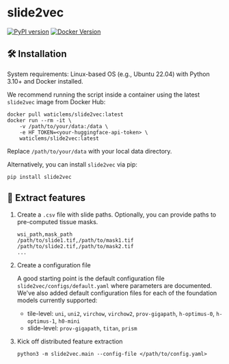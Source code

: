 # slide2vec

[![PyPI version](https://img.shields.io/pypi/v/slide2vec?label=pypi&logo=pypi&color=3776AB)](https://pypi.org/project/slide2vec/)
[![Docker Version](https://img.shields.io/docker/v/waticlems/slide2vec?sort=semver&label=docker&logo=docker&color=2496ED)](https://hub.docker.com/r/waticlems/slide2vec)


## 🛠️ Installation

System requirements: Linux-based OS (e.g., Ubuntu 22.04) with Python 3.10+ and Docker installed.

We recommend running the script inside a container using the latest `slide2vec` image from Docker Hub:

```shell
docker pull waticlems/slide2vec:latest
docker run --rm -it \
    -v /path/to/your/data:/data \
    -e HF_TOKEN=<your-huggingface-api-token> \
    waticlems/slide2vec:latest
```

Replace `/path/to/your/data` with your local data directory.

Alternatively, you can install `slide2vec` via pip:

```shell
pip install slide2vec
```

## 🚀 Extract features

1. Create a `.csv` file with slide paths. Optionally, you can provide paths to pre-computed tissue masks.

    ```csv
    wsi_path,mask_path
    /path/to/slide1.tif,/path/to/mask1.tif
    /path/to/slide2.tif,/path/to/mask2.tif
    ...
    ```

2. Create a configuration file

   A good starting point is the default configuration file `slide2vec/configs/default.yaml` where parameters are documented.<br>
   We've also added default configuration files for each of the foundation models currently supported:
   - tile-level: `uni`, `uni2`, `virchow`, `virchow2`, `prov-gigapath`, `h-optimus-0`, `h-optimus-1`, `h0-mini`
   - slide-level: `prov-gigapath`, `titan`, `prism`


3. Kick off distributed feature extraction

    ```shell
    python3 -m slide2vec.main --config-file </path/to/config.yaml>
    ```